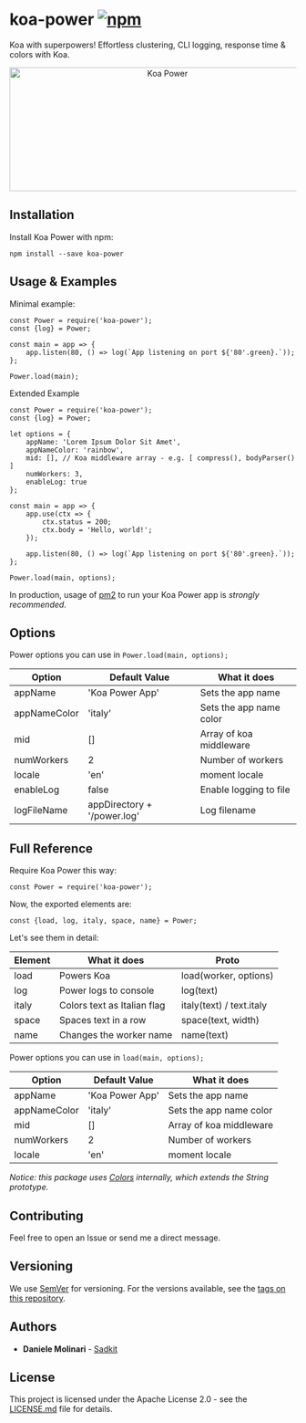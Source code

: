 # koa-power [![npm][npm-image]][npm-url]

[npm-image]: https://img.shields.io/npm/v/koa-power.svg
[npm-url]: https://www.npmjs.com/package/koa-power

Koa with superpowers! Effortless clustering, CLI logging, response time & colors with Koa.

<p align="center">
  <img src="https://www.sadkit.com/assets/img/koa-power-minimal.png" alt="Koa Power" width="539px" height="217px" />
</p>

## Installation

Install Koa Power with npm:

```
npm install --save koa-power
```

## Usage & Examples

Minimal example:

```ecmascript 6
const Power = require('koa-power');
const {log} = Power;

const main = app => {
    app.listen(80, () => log(`App listening on port ${'80'.green}.`));
};

Power.load(main);
```

Extended Example

```ecmascript 6
const Power = require('koa-power');
const {log} = Power;

let options = {
    appName: 'Lorem Ipsum Dolor Sit Amet',
    appNameColor: 'rainbow',
    mid: [], // Koa middleware array - e.g. [ compress(), bodyParser() ]
    numWorkers: 3,
    enableLog: true
};

const main = app => {
    app.use(ctx => {
        ctx.status = 200;
        ctx.body = 'Hello, world!';
    });

    app.listen(80, () => log(`App listening on port ${'80'.green}.`));
};

Power.load(main, options);
```

In production, usage of [pm2](https://www.npmjs.com/package/pm2) to run your Koa Power app is *strongly recommended*.

## Options

Power options you can use in `Power.load(main, options);`

| Option | Default Value | What it does |
| --- | --- | --- |
| appName | 'Koa Power App' | Sets the app name
| appNameColor | 'italy' | Sets the app name color
| mid | [] | Array of koa middleware
| numWorkers | 2 | Number of workers
| locale | 'en' | moment locale
| enableLog | false | Enable logging to file
| logFileName | appDirectory + '/power.log' | Log filename

## Full Reference

Require Koa Power this way:

```ecmascript 6
const Power = require('koa-power');
```

Now, the exported elements are:

```ecmascript 6
const {load, log, italy, space, name} = Power;
```

Let's see them in detail:

| Element | What it does | Proto |
| --- | --- | --- |
| load | Powers Koa | load(worker, options)
| log | Power logs to console | log(text)
| italy | Colors text as Italian flag | italy(text) / text.italy
| space | Spaces text in a row | space(text, width)
| name | Changes the worker name | name(text)

Power options you can use in `load(main, options);`

| Option | Default Value | What it does |
| --- | --- | --- |
| appName | 'Koa Power App' | Sets the app name
| appNameColor | 'italy' | Sets the app name color
| mid | [] | Array of koa middleware
| numWorkers | 2 | Number of workers
| locale | 'en' | moment locale

*Notice: this package uses [Colors](https://www.npmjs.com/package/colors) internally, which extends the String prototype.*

## Contributing

Feel free to open an Issue or send me a direct message.

## Versioning

We use [SemVer](http://semver.org/) for versioning. For the versions available, see the [tags on this repository](https://github.com/Sadkit/koa-power/tags). 

## Authors

* **Daniele Molinari** - [Sadkit](https://github.com/Sadkit)

## License

This project is licensed under the Apache License 2.0 - see the [LICENSE.md](LICENSE.md) file for details.